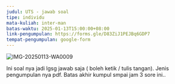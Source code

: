 ```yaml
---
judul: UTS - jawab soal
tipe: individu
mata-kuliah: inter-man
batas-waktu: 2025-01-13T15:00:00+08:00
link-pengumpulan: https://forms.gle/D83ZiJ1PEJBq6GDP7
tempat-pengumpulan: google-form
---
```


![IMG-20250113-WA0009](https://files.catbox.moe/w6cn2v.jpg)

Ini soal nya jadi lgsg jawab saja ( boleh ketik / tulis tangan).
Jenis pengumpulan nya pdf.
Batas akhir kumpul smpai jam 3 sore ini..
